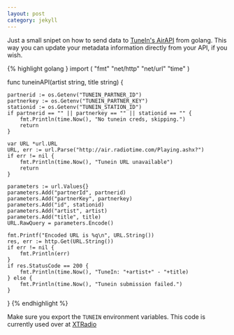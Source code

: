 ```yaml
---
layout: post
category: jekyll
---
```


Just a small snipet on how to send data to [TuneIn's AirAPI](http://tunein.com/broadcasters/api/) from golang. This way you can update your metadata information directly from your API, if you wish.

{% highlight golang }
import (
    "fmt"
    "net/http"
	"net/url"
    "time"
)

func tuneinAPI(artist string, title string) {

	partnerid := os.Getenv("TUNEIN_PARTNER_ID")
	partnerkey := os.Getenv("TUNEIN_PARTNER_KEY")
	stationid := os.Getenv("TUNEIN_STATION_ID")
	if partnerid == "" || partnerkey == "" || stationid == "" {
		fmt.Println(time.Now(), "No tunein creds, skipping.")
		return
	}

	var URL *url.URL
	URL, err := url.Parse("http://air.radiotime.com/Playing.ashx?")
	if err != nil {
		fmt.Println(time.Now(), "Tunein URL unavailable")
		return
	}

	parameters := url.Values{}
	parameters.Add("partnerId", partnerid)
	parameters.Add("partnerKey", partnerkey)
	parameters.Add("id", stationid)
	parameters.Add("artist", artist)
	parameters.Add("title", title)
	URL.RawQuery = parameters.Encode()

	fmt.Printf("Encoded URL is %q\n", URL.String())
	res, err := http.Get(URL.String())
	if err != nil {
		fmt.Println(err)
	}
	if res.StatusCode == 200 {
		fmt.Println(time.Now(), "TuneIn: "+artist+" - "+title)
	} else {
		fmt.Println(time.Now(), "Tunein submission failed.")
	}
}
{% endhighlight %}

Make sure you export the `TUNEIN` environment variables. This code is currently used over at [XTRadio](https://xtradio.org)